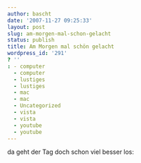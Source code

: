 ```yaml
---
author: bascht
date: '2007-11-27 09:25:33'
layout: post
slug: am-morgen-mal-schon-gelacht
status: publish
title: Am Morgen mal schön gelacht
wordpress_id: '291'
? ''
: - computer
  - computer
  - lustiges
  - lustiges
  - mac
  - mac
  - Uncategorized
  - vista
  - vista
  - youtube
  - youtube
---
```


da geht der Tag doch schon viel besser los:


